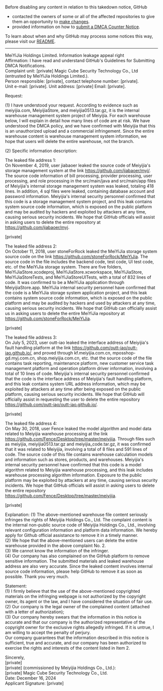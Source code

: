 Before disabling any content in relation to this takedown notice, GitHub
- contacted the owners of some or all of the affected repositories to give them an opportunity to [make changes](https://docs.github.com/en/github/site-policy/dmca-takedown-policy#a-how-does-this-actually-work).
- provided information on how to [submit a DMCA Counter Notice](https://docs.github.com/en/articles/guide-to-submitting-a-dmca-counter-notice).

To learn about when and why GitHub may process some notices this way, please visit our [README](https://github.com/github/dmca/blob/master/README.md#anatomy-of-a-takedown-notice).

---

MeiYiJia Holdings Limited. Information leakage appeal right  
Affirmation: I have read and understand GitHub's Guidelines for Submitting DMCA Notifications.  
Complaint unit: [private] Magic Cube Security Technology Co., Ltd (entrusted by MeiYiJia Holdings Limited.).  
Person responsible: [private], contact telephone number: [private].  
Unit e-mail: [private].
Unit address: [private] Email: [private].

Request:

(1) I have understood your request. According to evidence such as meiyijia.com, MeiyijiaStore, and meiyijia0513.tar.gz, it is the internal warehouse management system project of Meiyijia. For each warehouse below, I will explain in detail how many lines of code are at risk. We have understood the DMCA policy, and we have confirmed with Meiyijia that this is an unauthorized upload and a commercial infringement. Since the entire warehouse content is warehouse management system information, we hope that users will delete the entire warehouse, not the branch.

(2) Specific information description:

The leaked file address 1:  
On November 4, 2019, user jiabaoer leaked the source code of Meiyijia's storage management system at the link https://github.com/jiabaoer/myj/. The source code information of bill processing, provider processing, user processing, and role processing in the src/main/java and src/main/app files of Meiyijia's internal storage management system was leaked, totaling 418 lines. In addition, 4 sql files were leaked, containing database account and password information. Meiyijia's internal security personnel confirmed that this code is a storage management system project, and this leak contains system source code information, which is exposed on the public platform and may be audited by hackers and exploited by attackers at any time, causing serious security incidents. We hope that GitHub officials will assist in asking users to delete the entire repository at https://github.com/jiabaoer/myj.

[private]

The leaked file address 2:  
On October 11, 2018, user stoneForRock leaked the MeiYiJia storage system source code on the link https://github.com/stoneForRock/MeiYiJia. The source code in the file includes the backend code, test code, UI test code, etc. of the MeiYiJia storage system. There are five folders, MeiYiJiaStore.xcodeproj, MeiYiJiaStore.xcworkspace, MeiYiJiaStore, MeiYiJiaStoreTests, and MeiYiJiaStoreUITests, with a total of 832 lines of code. It was confirmed to be a MeiYiJia application through MeiyijiaStore.app. MeiYiJia internal security personnel have confirmed that the code is a MeiYiJia storage system application project, and this leak contains system source code information, which is exposed on the public platform and may be audited by hackers and used by attackers at any time, causing serious security incidents. We hope that GitHub can officially assist us in asking users to delete the entire MeiYiJia repository at https://github.com/stoneForRock/MeiYiJia.

[private]

The leaked file address 3:  
On July 5, 2023, user outt-iao leaked the interface address of Meiyijia's fault handling platform at the link https://github.com/outt-iao/outt-iao.github.io/, and proved through kf.meiyijia.com.cn, mposshop-gd.myj.com.cn, shop.meiyijia.com.cn, etc. that the source code of the file contains task reporting, maintenance platform, new customer service task management platform and operation platform driver information, involving a total of 10 lines of code. Meiyijia's internal security personnel confirmed that the code is the interface address of Meiyijia's fault handling platform, and this leak contains system URL address information, which may be exploited by attackers at any time after being exposed on the public platform, causing serious security incidents. We hope that GitHub will officially assist in requesting the user to delete the entire repository https://github.com/outt-iao/outt-iao.github.io/.

[private]

The leaked file address 4:  
On May 30, 2018, user Fence leaked the model algorithm and model data related to Meiyijia warehouse processing at the link https://github.com/Fence/Desktop/tree/master/meiyijia. Through files such as meiyijia, meiyijia0513.tar.gz and meiyijia_code.tar.gz, it was confirmed that it was related to Meiyijia, involving a total of 8 files and 591 lines of code. The source code of this file contains warehouse calculation models and information such as stores, products, and warehouses. Meiyijia's internal security personnel have confirmed that this code is a model algorithm related to Meiyijia warehouse processing, and this leak includes warehouse processing algorithm information. Exposure to the public platform may be exploited by attackers at any time, causing serious security incidents. We hope that GitHub officials will assist in asking users to delete the entire repository https://github.com/Fence/Desktop/tree/master/meiyijia.


[private]

Explanation:
(1) The above-mentioned warehouse file content seriously infringes the rights of Meiyijia Holdings Co., Ltd. The complaint content is the internal non-public source code of Meiyijia Holdings Co., Ltd., involving relevant configuration information and platform data information. We hereby apply for Github official assistance to remove it in a timely manner.  
(2) We hope that the above-mentioned users can delete the entire warehouse provided in the above complaint No. 2.  
(3) We cannot know the information of the infringer.  
(4) Our company has also complained on the GitHub platform to remove sensitive information. The submitted materials and leaked warehouse address are also very accurate. Since the leaked content involves internal source code information, please help GitHub to remove it as soon as possible. Thank you very much.

Statement:  
(1) I firmly believe that the use of the above-mentioned copyrighted materials on the infringing webpage is not authorized by the copyright owner, its agent or the law, and I have considered the situation of fair use.  
(2) Our company is the legal owner of the complained content (attached with a letter of authorization);  
(3) Our company hereby swears that the information in this notice is accurate and that our company is the authorized representative of the copyright owner for the exclusive rights allegedly infringed. If it is untrue, I am willing to accept the penalty of perjury.  
Our company guarantees that the information described in this notice is sufficient, true and accurate, and our company has been authorized to exercise the rights and interests of the content listed in Item 2.

Sincerely,  
[private]  
[private] (commissioned by Meiyijia Holdings Co., Ltd.):  
[private] Magic Cube Security Technology Co., Ltd.  
Date: December 16, 2024  
Applicant Signature: [private]
